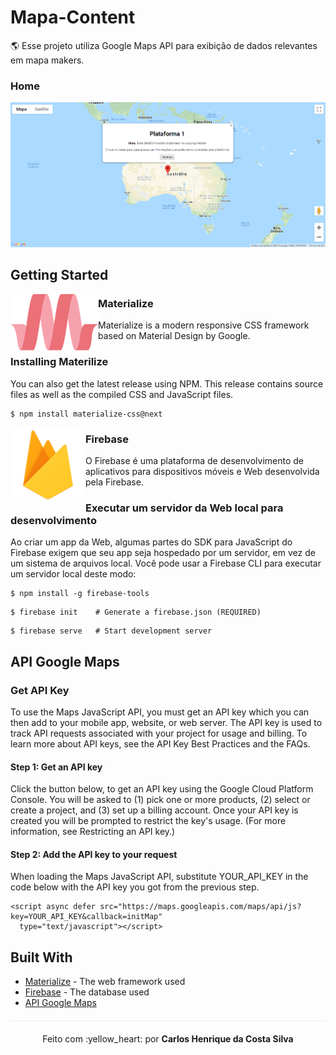 # Mapa-Content
🌎 Esse projeto utiliza Google Maps API para exibição de dados relevantes em mapa makers.

### Home

<img src="/img/home.PNG">

## Getting Started

<img align="left" width="140" height="90" src="/img/materialize_logo.png">

### Materialize
Materialize is a modern responsive CSS framework based on Material Design by Google.

### Installing Materilize

You can also get the latest release using NPM. This release contains source files as well as the compiled CSS and JavaScript files.

```
$ npm install materialize-css@next
```
<img align="left" width="120" height="120" src="/img/logo_firebase.png">

### Firebase
O Firebase é uma plataforma de desenvolvimento de aplicativos para dispositivos móveis e Web desenvolvida pela Firebase.

### Executar um servidor da Web local para desenvolvimento
Ao criar um app da Web, algumas partes do SDK para JavaScript do Firebase exigem que seu app seja hospedado por um servidor, em vez de um sistema de arquivos local. Você pode usar a Firebase CLI para executar um servidor local deste modo:
```
$ npm install -g firebase-tools
```
```
$ firebase init    # Generate a firebase.json (REQUIRED)
```
```
$ firebase serve   # Start development server
```
## API Google Maps

### Get API Key
To use the Maps JavaScript API, you must get an API key which you can then add to your mobile app, website, or web server.  The API key is used to track API requests associated with your project for usage and billing. To learn more about API keys, see the API Key Best Practices and the FAQs.

#### Step 1: Get an API key
Click the button below, to get an API key using the Google Cloud Platform Console. You will be asked to (1) pick one or more products, (2) select or create a project, and (3) set up a billing account. Once your API key is created you will be prompted to restrict the key's usage. (For more information, see Restricting an API key.)

#### Step 2: Add the API key to your request
When loading the Maps JavaScript API, substitute YOUR_API_KEY in the code below with the API key you got from the previous step.

```
<script async defer src="https://maps.googleapis.com/maps/api/js?key=YOUR_API_KEY&callback=initMap"
  type="text/javascript"></script>
```

## Built With

* [Materialize](https://materializecss.com/) - The web framework used
* [Firebase](https://firebase.google.com/) - The database used
* [API Google Maps](https://developers.google.com/maps/documentation/)

<p align="center" style="margin-top: 20px; border-top: 1px solid #eee; padding-top: 20px;">Feito com :yellow_heart: por <strong> Carlos Henrique da Costa Silva </strong> </p>

